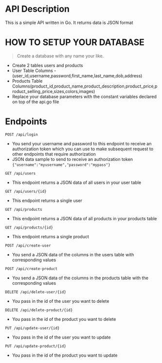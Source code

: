 # API Description
This is a simple API written in Go. It returns data is JSON format

# HOW TO SETUP YOUR DATABASE
> Create a database with any name your like.
- Create 2 tables users and products
- User Table Columns - (user_id,username,password,first_name,last_name,dob,address) 
- Products Table Columns(product_id,product_name,product_description,product_price,product_selling_price,sizes,colors,images)
- Replace your database parameters with the constant variables declared on top of the api.go file
# Endpoints
`POST /api/login` 
- You send your username and password to this endpoint to receive an authorization token which you can use to make subsequent request to other endpoints that require authorization
- JSON data sample to send to receive an authorization token `{"username":"myusername","password":"mypass"}`

`GET /api/users` 
- This endpoint returns a JSON data of all users in your user table

`GET /api/users/{id}`
- This endpoint returns a single user

`GET /api/products`
- This endpoint returns a JSON data of all products  in your products table

`GET /api/products/{id}`  
- This endpoint returns a single product

`POST /api/create-user` 
- You send a JSON data of the columns in the users table with corresponding values 

`POST /api/create-product` 
- You send a JSON data of the columns in the products table with the corresponding values

`DELETE /api/delete-user/{id}`
- You pass in the id of the user you want to delete

`DELETE /api/delete-product/{id}` 
- You pass in the id of the product you want to delete

`PUT /api/update-user/{id}` 
- You pass in the id of the user you want to update

`PUT /api/update-product/{id}`
- You pass in the id of the product you want to update

